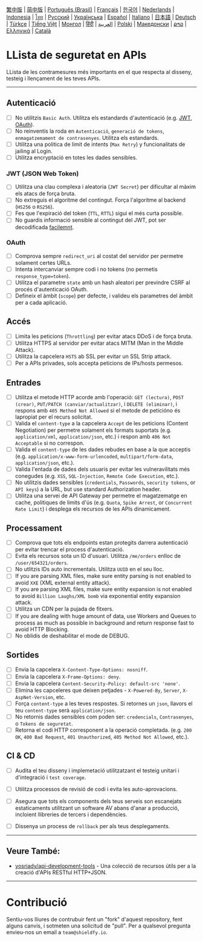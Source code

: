 [繁中版](./README-tw.md) | [简中版](./README-zh.md) | [Português (Brasil)](./README-pt_BR.md) | [Français](./README-fr.md) | [한국어](./README-ko.md) | [Nederlands](./README-nl.md) | [Indonesia](./README-id.md) | [ไทย](./README-th.md) | [Русский](./README-ru.md) | [Українська](./README-uk.md) | [Español](./README-es.md) | [Italiano](./README-it.md) | [日本語](./README-ja.md) | [Deutsch](./README-de.md) | [Türkçe](./README-tr.md) | [Tiếng Việt](./README-vi.md) | [Монгол](./README-mn.md) | [हिंदी](./README-hi.md) | [العربية](./README-ar.md) | [Polski](./README-pl.md) | [Македонски](./README-mk.md) | [ລາວ](./README-lo.md) | [Ελληνικά](./README-el.md) | [Català](./README-ca.md) 

# LLista de seguretat en APIs
LLista de les contramesures més importants en el que respecta al disseny, testeig i llençament de les teves APIs.

---

## Autenticació
- [ ] No utilitzis `Basic Auth`. Utilitza els estandards d'autenticació (e.g. [JWT](https://jwt.io/), [OAuth](https://oauth.net/)).
- [ ] No reinventis la roda en `Autenticació`, `generació de tokens`, `enmagatzemament de contrasenyes`. Utilitza els estandards.
- [ ] Utilitza una politica de limit de intents  (`Max Retry`) y funcionalitats de jailing al Login.
- [ ] Utilitza encryptació en totes les dades sensibles.

### JWT (JSON Web Token)
- [ ] Utilitza una clau complexa i aleatoria (`JWT Secret`) per dificultar al màxim els atacs de força bruta.
- [ ] No extreguis el algoritme del contingut. Força l'algoritme al backend (`HS256` o `RS256`).
- [ ] Fes que l'expiració del token (`TTL`, `RTTL`) sigui el més curta possible.
- [ ] No guardis informació sensible al contingut del JWT, pot ser decodificada [facilemnt](https://jwt.io/#debugger-io).

### OAuth
- [ ] Comprova sempre `redirect_uri` al costat del servidor per permetre solament certes URLs.
- [ ] Intenta intercanviar sempre codi i no tokens (no permetis `response_type=token`).
- [ ] Utilitza el parametre `state` amb un hash aleatori per previndre CSRF al procés d'autenticació OAuth.
- [ ] Defineix el àmbit (`scope`) per defecte, i valideu els parametres del àmbit per a cada aplicació.

## Accés
- [ ] Limita les peticions (`Throttling`) per evitar atacs DDoS i de força bruta.
- [ ] Utilitza HTTPS al servidor per evitar atacs MITM (Man in the Middle Attack).
- [ ] Utilitza la capcelera `HSTS` ab SSL per evitar un  SSL Strip attack.
- [ ] Per a APIs privades, sols accepta peticions de IPs/hosts permesos.

## Entrades
- [ ] Utilitza el metode HTTP acorde amb l'operació: `GET (lectura)`, `POST (crear)`, `PUT/PATCH (canviar/actualitzar)`, i `DELETE (eliminar)`, i respons amb `405 Method Not Allowed` si el metode de peticióno és lapropiat per el recurs solicitat.
- [ ] Valida el `content-type` a la capcelera `Accept` de les peticions (Content Negotiation) per permetre solament els formats suportats (e.g. `application/xml`, `application/json`, etc.) i respon amb `406 Not Acceptable` si no correspon.
- [ ] Valida el `content-type` de les dades rebudes en base a la que acceptis (e.g. `application/x-www-form-urlencoded`, `multipart/form-data`, `application/json`, etc.).
- [ ] Valida l'entada de dades dels usuaris per evitar les vulneravilitats més conegudes (e.g. `XSS`, `SQL-Injection`, `Remote Code Execution`, etc.).
- [ ] No utilitzis dades sensibles (`credentials`, `Passwords`, `security tokens`, or `API keys`) a la  URL, but use standard Authorization header.
- [ ] Utilitza una servei de API Gateway per permetre el magatzematge en cache, politiques de limits d'ús (e.g. `Quota`, `Spike Arrest`, or `Concurrent Rate Limit`) i desplega els recursos de les APIs dinamicament.

## Processament
- [ ] Comprova que tots els endpoints estan protegits darrera autenticació per evitar trencar el process d'autenticació.
- [ ] Evita els recursos sota un ID d'usuari. Utilitza `/me/orders` enlloc de `/user/654321/orders`.
- [ ] No utlitzis IDs auto incrementals. Utilitza `UUID` en el seu lloc.
- [ ] If you are parsing XML files, make sure entity parsing is not enabled to avoid `XXE` (XML external entity attack).
- [ ] If you are parsing XML files, make sure entity expansion is not enabled to avoid `Billion Laughs/XML bomb` via exponential entity expansion attack.
- [ ] Utilitza un CDN per la pujada de fitxers.
- [ ] If you are dealing with huge amount of data, use Workers and Queues to process as much as possible in background and return response fast to avoid HTTP Blocking.
- [ ] No oblidis de deshabilitar el mode de DEBUG.

## Sortides
- [ ] Envia la capcelera `X-Content-Type-Options: nosniff`.
- [ ] Envia la capcelera `X-Frame-Options: deny`.
- [ ] Envia la capcelera `Content-Security-Policy: default-src 'none'`.
- [ ] Elimina les capceleres que deixen petjades - `X-Powered-By`, `Server`, `X-AspNet-Version`, etc.
- [ ] Força `content-type` a les teves respostes. Si retornes un `json`, llavors el teu `content-type` serà `application/json`.
- [ ] No retornis dades sensibles com poden ser: `credencials`, `Contrasenyes`, o `Tokens de seguretat`.
- [ ] Retorna el codi HTTP corresponent a la operació completada. (e.g. `200 OK`, `400 Bad Request`, `401 Unauthorized`, `405 Method Not Allowed`, etc.).

## CI & CD
- [ ] Audita el teu disseny i implemetació utilitzatzant el testeig unitari i d'integració i `test coverage`.
- [ ] Utilitza processos de revisió de codi i evita les auto-aprovacions.
- [ ] Asegura que tots els components dels teus serveis son escanejats estaticaments utilitzant un software AV abans d'anar a producció, incloient llibreries de tercers i dependències.
- [ ] Dissenya un process de `rollback` per als teus desplegaments.


---

## Veure També:
- [yosriady/api-development-tools](https://github.com/yosriady/api-development-tools) - Una colecció de recursos útils per a la creació d'APIs RESTful HTTP+JSON.


---

# Contribució
Sentiu-vos lliures de contrubuir fent un "fork" d'aquest repository, fent alguns canvis, i sotmeten una solicitud de "pull". Per a qualsevol pregunta envieu-nos un email a `team@shieldfy.io`.
